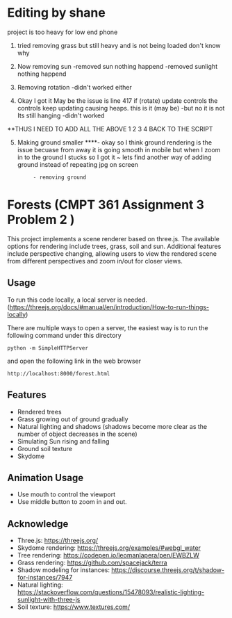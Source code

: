 # Editing by shane

project is too heavy for low end phone
1. tried removing grass but still heavy and is not being loaded don't know why 
2. Now removing sun
    -removed sun nothing happend
    -removed sunlight nothing happend
3. Removing rotation
    -didn't worked either    

4.  Okay I got it May be the issue is line 417
    if (rotate) update controls 
    the controls keep updating causing heaps. this is it (may be)
    -but no it is not Its still hanging 
    -didn't worked

**THUS I NEED TO ADD ALL THE ABOVE 1 2 3 4 BACK TO THE SCRIPT

5. Making ground smaller
    ****-   okay so I think ground rendering is the issue
            becuase from away it is going smooth in mobile but 
            when I zoom in to the ground I stucks
            so I got it ~
            lets find another way of adding ground instead of repeating jpg on screen

            - removing ground











# Forests (CMPT 361 Assignment 3 Problem 2 )

This project implements a scene renderer based on three.js. The available options for rendering include trees, grass, soil and sun. Additional features include perspective changing, allowing users to view the rendered scene from different perspectives and zoom in/out for closer views.

## Usage
To run this code locally, a local server is needed. (https://threejs.org/docs/#manual/en/introduction/How-to-run-things-locally)

There are multiple ways to open a server, the easiest way is to run the following command under this directory 
```
python -m SimpleHTTPServer
```
and open the following link in the web browser
```
http://localhost:8000/forest.html
```

## Features
* Rendered trees
* Grass growing out of ground gradually
* Natural lighting and shadows (shadows become more clear as the number of object decreases in the scene)
* Simulating Sun rising and falling
* Ground soil texture
* Skydome

## Animation Usage
* Use mouth to control the viewport
* Use middle button to zoom in and out.


## Acknowledge
* Three.js: https://threejs.org/
* Skydome rendering: https://threejs.org/examples/#webgl_water
* Tree rendering: https://codepen.io/leomanlapera/pen/EWBZLW
* Grass rendering: https://github.com/spacejack/terra
* Shadow modeling for instances: https://discourse.threejs.org/t/shadow-for-instances/7947
* Natural lighting: https://stackoverflow.com/questions/15478093/realistic-lighting-sunlight-with-three-js
* Soil texture: https://www.textures.com/

